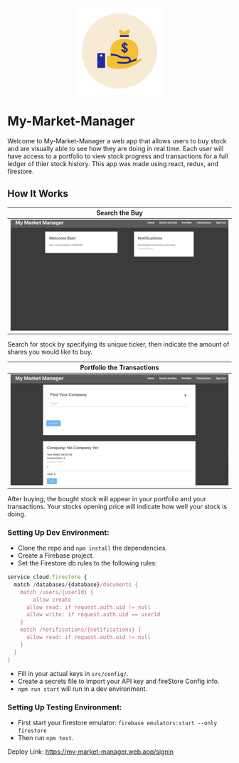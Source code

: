 <p align="center">
  <img src="./public/icon.gif" height=200 width=200>
</p>

# My-Market-Manager

Welcome to My-Market-Manager a web app that allows users to buy stock and are visually able to see how they are doing in real time. Each user will have access to a portfolio to view stock progress and transactions for a full ledger of thier stock history. This app was made using react, redux, and firestore.

## How It Works

|     Search the Buy                   
| ------------------------- |
| ![Output sample](public/search-and-buy.gif)| 

Search for stock by specifying its unique ticker, then indicate the amount of shares you would like to buy.

|     Portfolio the Transactions                   
| ------------------------- |
| ![Output sample](public/profile-transactions.gif)| 

After buying, the bought stock will appear in your portfolio and your transactions. Your stocks opening price will indicate how well your stock is doing.

### Setting Up Dev Environment:

- Clone the repo and `npm install` the dependencies.
- Create a Firebase project.
- Set the Firestore db rules to the following rules:

```javascript
service cloud.firestore {
  match /databases/{database}/documents {
    match /users/{userId} {
    	allow create
      allow read: if request.auth.uid != null
      allow write: if request.auth.uid == userId
    }
    match /notifications/{notifications} {
      allow read: if request.auth.uid != null
    }
  }
}
```

- Fill in your actual keys in `src/config/`.
- Create a secrets file to import your API key and fireStore Config info.
- `npm run start` will run in a dev environment.

### Setting Up Testing Environment:

- First start your firestore emulator: `firebase emulators:start --only firestore`
- Then run `npm test`.

Deploy Link: https://my-market-manager.web.app/signin